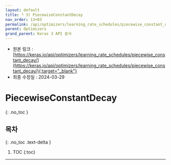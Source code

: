 ```yaml
---
layout: default
title: └ 3) PiecewiseConstantDecay
nav_order: 13+03
permalink: /api/optimizers/learning_rate_schedules/piecewise_constant_decay/
parent: Optimizers
grand_parent: Keras 3 API 문서
---
```


* 원본 링크 : [https://keras.io/api/optimizers/learning_rate_schedules/piecewise_constant_decay/](https://keras.io/api/optimizers/learning_rate_schedules/piecewise_constant_decay/){:target="_blank"}
* 최종 수정일 : 2024-03-29

# PiecewiseConstantDecay
{: .no_toc }

## 목차
{: .no_toc .text-delta }

1. TOC
{:toc}

---

